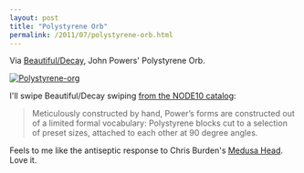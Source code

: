```yaml
---
layout: post
title: "Polystyrene Orb"
permalink: /2011/07/polystyrene-orb.html
---
```


<p>Via <a href="http://beautifuldecay.com/2011/07/15/john-powers-polystyrene-orb/" target="_self">Beautiful/Decay</a>, John Powers&#39; Polystyrene Orb.</p>
<p><a href="http://sippey.typepad.com/.a/6a00d8341c4f5f53ef01538fe9fb2f970b-pi" style="display: inline;"><img alt="Polystyrene-org" class="asset  asset-image at-xid-6a00d8341c4f5f53ef01538fe9fb2f970b" src="https://sippey.typepad.com/.a/6a00d8341c4f5f53ef01538fe9fb2f970b-500wi" title="Polystyrene-org" /></a></p>
<p>I&#39;ll swipe Beautiful/Decay swiping&#0160;<a href="http://node10.vvvv.org/" target="_self">from the NODE10 catalog</a>:</p>
<blockquote>
<p>Meticulously constructed by hand, Power’s forms are constructed out of a limited formal vocabulary: Polystyrene blocks cut to a selection of preset sizes, attached to each other at 90 degree angles.</p>
</blockquote>
<p>Feels to me like the antiseptic response to Chris Burden&#39;s <a href="http://nialldebuitlear.com/blog/?p=462" target="_self">Medusa Head</a>. Love it.</p>


